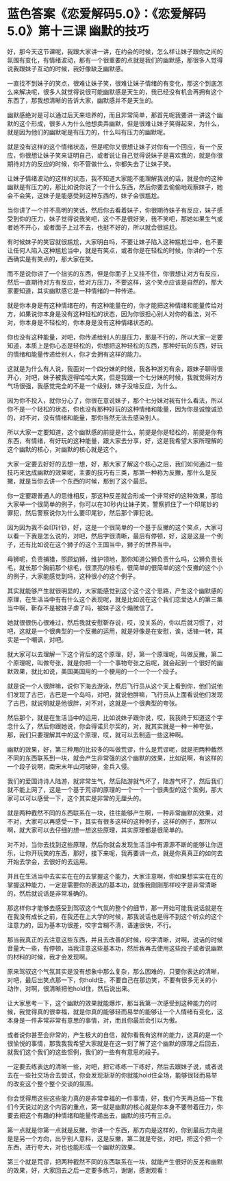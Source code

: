 # 蓝色答案《恋爱解码5.0》：《恋爱解码5.0》第十三课 幽默的技巧

好，那今天这节课呢，我跟大家讲一讲，在约会的时候，怎么样让妹子跟你之间的氛围有变化，有情绪波动，那有一个很重要的点就是我们的幽默感，那很多人觉得说我跟妹子互动的时候，我好像缺乏幽默感。

一直找不到妹子的笑点，很难让妹子笑，很难让妹子情绪的有变化，那这个到底怎么来解决呢，很多人就觉得说很可能幽默感是天生的，我已经没有机会再拥有这个东西了，那我想清晰的告诉大家，幽默感并不是天生的。

幽默感绝对是可以通过后天来培养的，而且非常简单，那首先呢我要讲一讲这个幽默的这个形成，很多人为什么他想卖弄幽默，但是很难让妹子笑得起来，为什么，就是因为他们的幽默呢是有压力的，什么叫有压力的幽默呢。

就是没有这样的这个情绪状态，但是呢你又很想让妹子对你有一个回应，有一个反应，你很想让妹子笑来证明自己，或者说让自己觉得说妹子是喜欢我的，就是你很期待对方的反应的时候，你不管做什么，你都失去了让妹子笑。

让妹子情绪波动的这样的状态，我不知道大家能不能理解我说的话，就是你的这种幽默是有压力的，那比如说你说了一个什么东西，然后你要去偷偷地观察妹子，她会不会笑，这妹子是能感受到这种东西的，妹子会很尴尬。

当你讲了一个并不高明的笑话，然后你去看着妹子，你很期待妹子有反应，妹子感受到你的压力，妹子觉得说我笑吧，这个不是很好笑，我不笑吧，那她如果生气或者她不开心，或者面子上过不去，也挺不好的，所以就会很尴尬。

有时候妹子的笑容就很尴尬，大家明白吗，不要让妹子陷入这种尴尬当中，也不要让任何人陷入这种尴尬当中，就是有笑点，或者你是在轻松的时候，你讲的一个东西确实是有笑点的，那大家在笑。

而不是说你讲了一个拙劣的东西，但是你面子上又挂不住，你很想让对方有反应，然后一直期待对方有反应，给对方压力，不要这样，这个笑点应该是自然的，那大家要知道，其实幽默感它是一种情绪的一种传递。

就是你本身是有这种情绪在的，有这种能量在的，你才能把这种情绪和能量传给对方，如果说你本身是没有这种轻松的状态，因为你很担心别人对你的看法，对不对，你本身是不轻松的，你本身是没有这种情绪状态的。

你也没有这种能量，对吧，你传递给别人的是压力，那是不行的，所以大家一定要知道，本质上是你心态是轻松的，你想把这种轻松的东西，那种好玩的东西，好玩的情绪和能量传递给别人，你才会拥有这样的能力。

这就是为什么有人说，我面对一个四分妹的时候，我各种游刃有余，跟妹子聊得很开心，对吧，妹子被我逗得哈哈大笑，但是我跟一个七分妹的时候，我就觉得对方气场很强，我感觉完全的不是一个级别，妹子没啥反应，为什么。

因为你不投入，就你分心了，你很在意说妹子，那个七分妹对我有什么看法，所以你不是一个轻松的状态，你也没有那种好玩的这种情绪和能量，因为你是诚惶诚恐的，对不对，没有情绪和能量，那你当然无法去感染别人。

所以大家一定要知道，这个幽默感的前提是什么，前提是你是轻松的，前提是你有东西，有情绪，有好玩的这种能量，跟大家去分享，好，这是我希望大家所理解的这个幽默的核心，对幽默的核心就是这个。

大家一定要去好好的去想一想，好，那大家了解这个核心之后，我们如何通过一些技巧来达成幽默的效果呢，主要的技巧有三类，那第一种称为反撇，那什么是反撇，就是当你去讲一个东西的时候，那到了这个最后。

你一定要跟普通人的思维相反，那这种反差就会形成一个非常好的这种效果，那给大家举一个很简单的例子，你可以在30秒内让妹子笑，警察抓住了一个印尾钞的罪犯，然后警察说你为什么要印尾钞，然后那个罪犯说。

因为因为我不会印针钞，好，这是一个很简单的一个基于反撇的这个笑点，大家可以看一下我是怎么说的，对吧，然后字很清晰，最后有停顿，好，这是这是一个例子，还有比如说在这个狮子的这个王国当中，狮子的世界当中。

母狮呢，负责捕猎，照顾幼狮，维护领地，那你知道公狮负责什么吗，公狮负责长毛，就长那个胸前那个棕毛，很漂亮的棕毛，很简单的很简单的这个反撇的这个小的例子，大家能感觉到吗，这种很小的这个例子。

其实就能够产生就很明显的，大家能感觉到这个这个这个思路，产生这个幽默感的原理，在生活当中有有什么这个表现呢，就是比如说在这个我们恋爱达人的第三集当中啊，靳存不是被妹子虐了吗，被妹子这个煽微信了。

她就很很伤心很难过，然后我就安慰靳存说，哎，没关系的，你以后就习惯了，对吧，这就是一个很典型的一个反撇的运用，就是好像是在安慰，诶，话锋一转，其实是一个嘲讽，对吧。

就大家可以去理解一下这个背后的这个原理，好，第一个原理呢，叫做反撇，第二个原理呢，叫做夸张，就是你把一个一个事物夸张之后呢，就会起到一个很好的幽默效果，就比如说，美国美国用的一个梗用的一个一个一个段子。

就是说一个人很胖嘛，说你下海去游泳，然后飞行员从这个天上看到你，他们说他们发现了古巴，古巴是一个岛吗，对吧，就说他胖嘛，飞行员从上面看说他们发现了古巴，就说明就是他很胖，对不对，这就是一个很典型的夸张。

然后那个，就是在生活当中的运用，比如说妹子跟你说，哎，我我终于知道这个字念什么了，然后你跟她说，你会得诺贝尔奖的，对，就其实就是一种一种夸张，那，我们只要理解其中的这个原理，哎，就可以去制造一些这种啊。

幽默的效果，好，第三种用的比较多的叫做荒谬，什么是荒谬呢，就是把两种截然不同的东西联系到一块，就会产生非常强的这个幽默的效果，比如说啊，有这样的一个段子说啊，南宋末年山河破碎，金兵入侵。

我们的爱国诗诗人陆游，就非常生气，然后陆游就气坏了，陆游气坏了，然后我们就不能上网了，这是一个基于荒谬的原理的一个一个一个很典型的这个案例，那大家可以可以感受一下，这个其实是非常的无厘头的。

就是两种截然不同的东西联系在一块，往往能够产生啊，一种非常幽默的效果，对不对，大家可以再感受一下，其实有很多这样的这种例子，这样的例子，那所以啊，就大家可以去仔细的想一想这些原理，其实原理都是很简单的。

对不对，当你去找到这些原理，然后你就会发现生活当中有源源不断的能够让你逗乐，让你开玩笑的东西，那好，接下来呢，我再要讲一点，就是你真真正的如何去开始去学会，去很好的去运用。

并且在生活当中去实实在在的去掌握这个能力，大家注意啊，你如果想实实在在的掌握这种能力，一定是需要你的表达的基本功，就像我刚刚那样咬字是非常清晰的，然后就说话是非常准确的。

那这样你才能够去感受到驾驭这个气氛的整个的细节，那一开始可能我说话就是在在我没有成长之前，在我还在上大学的时候，那我说话也是得不到这个听众的这个注意力的，因为基本功很差，咬字含糊不清，语速很快，不行。

那当我真正的去注意这些东西，并且去改善的时候，咬字清晰，对啊，说话的时候音量大一些，有停顿，当我注意这些基本功，然后我再去使用这些段子或者说幽默的材料的时候，我才会发现啊。

原来驾驭这个气氛其实是没有想象中那么复杂，那么困难的，只要你表达的清晰，对吧，最后出笑点那一下，你hold住，不要自己在那边笑，不要有很多无关的小动作，对啊，很清晰把他hold住，然后说出来。

让大家思考一下，这个幽默的效果就能爆炸，那当我第一次感受到这种能力的时候，我觉得真的很幸福，就是你真的能够轻而易举的能够让一个人情绪有变化，这本身是一件非常非常有意思的事情，对，而且你最后会引以为傲。

或者说你甚至会非常的，产生极大的自信，就你看我有这样的能力，这真的是一个很愉悦的事情，那我我我希望大家就是在这一刻了解了这个幽默的原理之后回去，就我们这个我们的这些惯例，我们的一些有有意思的段子。

一定要去练表达的清晰一些，对吧，把它练练一下练好，然后去跟妹子说，或者说去在一些社交场合去尝试，你会发现渐渐的你就能hold住全场，能够很轻而易举的改变这个整个整个交谈的氛围。

你会觉得用这些这些能力真的是非常幸福的一件事情，好，我们今天再总结一下我们今天说过的这个内容的重点，第一就是幽默的核心就是你本身不要带着压力，你要去把这个有趣的种情绪和能量传递出去，幽默的技巧有三点。

第一点就是你第一点就是反撇，你讲一个东西，那方向是这样的，你到最后方向是是是另一个方向，出乎别人意料，这是反撇，第二就是夸张，对吧，把这个把一个东西，进行夸大，对也也能形成一个幽默的效果。

第三个就是荒谬，把两种截然不同的东西联系在一块，就能产生很好的反差和幽默的效果，好，大家回去之后一定要多练习，谢谢，感谢观看！

